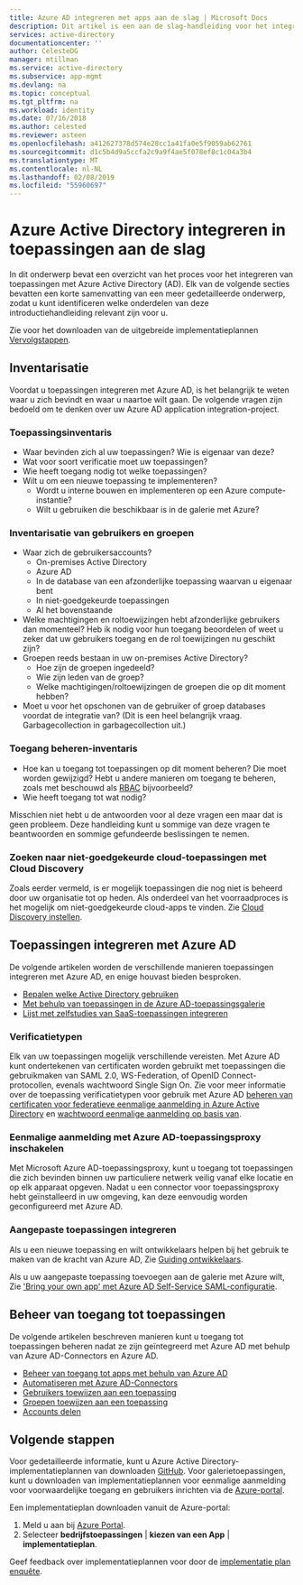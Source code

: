 ```yaml
---
title: Azure AD integreren met apps aan de slag | Microsoft Docs
description: Dit artikel is een aan de slag-handleiding voor het integreren van Azure Active Directory (AD) met on-premises toepassingen en cloudtoepassingen.
services: active-directory
documentationcenter: ''
author: CelesteDG
manager: mtillman
ms.service: active-directory
ms.subservice: app-mgmt
ms.devlang: na
ms.topic: conceptual
ms.tgt_pltfrm: na
ms.workload: identity
ms.date: 07/16/2018
ms.author: celested
ms.reviewer: asteen
ms.openlocfilehash: a412627378d574e28cc1a41fa0e5f9059ab62761
ms.sourcegitcommit: d1c5b4d9a5ccfa2c9a9f4ae5f078ef8c1c04a3b4
ms.translationtype: MT
ms.contentlocale: nl-NL
ms.lasthandoff: 02/08/2019
ms.locfileid: "55960697"
---
```

# <a name="integrating-azure-active-directory-with-applications-getting-started-guide"></a>Azure Active Directory integreren in toepassingen aan de slag

In dit onderwerp bevat een overzicht van het proces voor het integreren van toepassingen met Azure Active Directory (AD). Elk van de volgende secties bevatten een korte samenvatting van een meer gedetailleerde onderwerp, zodat u kunt identificeren welke onderdelen van deze introductiehandleiding relevant zijn voor u.

Zie voor het downloaden van de uitgebreide implementatieplannen [Vervolgstappen](#next-steps).

## <a name="take-inventory"></a>Inventarisatie
Voordat u toepassingen integreren met Azure AD, is het belangrijk te weten waar u zich bevindt en waar u naartoe wilt gaan.  De volgende vragen zijn bedoeld om te denken over uw Azure AD application integration-project.

### <a name="application-inventory"></a>Toepassingsinventaris
* Waar bevinden zich al uw toepassingen? Wie is eigenaar van deze?
* Wat voor soort verificatie moet uw toepassingen?
* Wie heeft toegang nodig tot welke toepassingen?
* Wilt u om een nieuwe toepassing te implementeren?
  * Wordt u interne bouwen en implementeren op een Azure compute-instantie?
  * Wilt u gebruiken die beschikbaar is in de galerie met Azure?

### <a name="user-and-group-inventory"></a>Inventarisatie van gebruikers en groepen
* Waar zich de gebruikersaccounts?
  * On-premises Active Directory
  * Azure AD
  * In de database van een afzonderlijke toepassing waarvan u eigenaar bent
  * In niet-goedgekeurde toepassingen
  * Al het bovenstaande
* Welke machtigingen en roltoewijzingen hebt afzonderlijke gebruikers dan momenteel? Heb ik nodig voor hun toegang beoordelen of weet u zeker dat uw gebruikers toegang en de rol toewijzingen nu geschikt zijn?
* Groepen reeds bestaan in uw on-premises Active Directory?
  * Hoe zijn de groepen ingedeeld?
  * Wie zijn leden van de groep?
  * Welke machtigingen/roltoewijzingen de groepen die op dit moment hebben?
* Moet u voor het opschonen van de gebruiker of groep databases voordat de integratie van?  (Dit is een heel belangrijk vraag. Garbagecollection in garbagecollection uit.)

### <a name="access-management-inventory"></a>Toegang beheren-inventaris
* Hoe kan u toegang tot toepassingen op dit moment beheren? Die moet worden gewijzigd?  Hebt u andere manieren om toegang te beheren, zoals met beschouwd als [RBAC](../../role-based-access-control/role-assignments-portal.md) bijvoorbeeld?
* Wie heeft toegang tot wat nodig?

Misschien niet hebt u de antwoorden voor al deze vragen een maar dat is geen probleem.  Deze handleiding kunt u sommige van deze vragen te beantwoorden en sommige gefundeerde beslissingen te nemen.

### <a name="find-unsanctioned-cloud-applications-with-cloud-discovery"></a>Zoeken naar niet-goedgekeurde cloud-toepassingen met Cloud Discovery

Zoals eerder vermeld, is er mogelijk toepassingen die nog niet is beheerd door uw organisatie tot op heden.  Als onderdeel van het voorraadproces is het mogelijk om niet-goedgekeurde cloud-apps te vinden. Zie [Cloud Discovery instellen](/cloud-app-security/set-up-cloud-discovery).

## <a name="integrating-applications-with-azure-ad"></a>Toepassingen integreren met Azure AD
De volgende artikelen worden de verschillende manieren toepassingen integreren met Azure AD, en enige houvast bieden besproken.

* [Bepalen welke Active Directory gebruiken](../fundamentals/active-directory-administer.md)
* [Met behulp van toepassingen in de Azure AD-toepassingsgalerie](what-is-single-sign-on.md)
* [Lijst met zelfstudies van SaaS-toepassingen integreren](../active-directory-saas-tutorial-list.md)

### <a name="authentication-types"></a>Verificatietypen
Elk van uw toepassingen mogelijk verschillende vereisten. Met Azure AD kunt ondertekenen van certificaten worden gebruikt met toepassingen die gebruikmaken van SAML 2.0, WS-Federation, of OpenID Connect-protocollen, evenals wachtwoord Single Sign On. Zie voor meer informatie over de toepassing verificatietypen voor gebruik met Azure AD [beheren van certificaten voor federatieve eenmalige aanmelding in Azure Active Directory](manage-certificates-for-federated-single-sign-on.md) en [wachtwoord eenmalige aanmelding op basis van](what-is-single-sign-on.md).

### <a name="enabling-sso-with-azure-ad-app-proxy"></a>Eenmalige aanmelding met Azure AD-toepassingsproxy inschakelen
Met Microsoft Azure AD-toepassingsproxy, kunt u toegang tot toepassingen die zich bevinden binnen uw particuliere netwerk veilig vanaf elke locatie en op elk apparaat opgeven. Nadat u een connector voor toepassingsproxy hebt geïnstalleerd in uw omgeving, kan deze eenvoudig worden geconfigureerd met Azure AD.

### <a name="integrating-custom-applications"></a>Aangepaste toepassingen integreren
Als u een nieuwe toepassing en wilt ontwikkelaars helpen bij het gebruik te maken van de kracht van Azure AD, Zie [Guiding ontwikkelaars](../active-directory-applications-guiding-developers-for-lob-applications.md).

Als u uw aangepaste toepassing toevoegen aan de galerie met Azure wilt, Zie ['Bring your own app' met Azure AD Self-Service SAML-configuratie](https://cloudblogs.microsoft.com/enterprisemobility/2015/06/17/bring-your-own-app-with-azure-ad-self-service-saml-configuration-now-in-preview/).

## <a name="managing-access-to-applications"></a>Beheer van toegang tot toepassingen
De volgende artikelen beschreven manieren kunt u toegang tot toepassingen beheren nadat ze zijn geïntegreerd met Azure AD met behulp van Azure AD-Connectors en Azure AD.

* [Beheer van toegang tot apps met behulp van Azure AD](what-is-access-management.md)
* [Automatiseren met Azure AD-Connectors](user-provisioning.md)
* [Gebruikers toewijzen aan een toepassing](../active-directory-applications-guiding-developers-assigning-users.md)
* [Groepen toewijzen aan een toepassing](../active-directory-applications-guiding-developers-assigning-groups.md)
* [Accounts delen](../active-directory-sharing-accounts.md)

## <a name="next-steps"></a>Volgende stappen
Voor gedetailleerde informatie, kunt u Azure Active Directory-implementatieplannen van downloaden [GitHub](https://aka.ms/deploymentplans). Voor galerietoepassingen, kunt u downloaden van implementatieplannen voor eenmalige aanmelding voor voorwaardelijke toegang en gebruikers inrichten via de [Azure-portal](https://portal.azure.com). 

Een implementatieplan downloaden vanuit de Azure-portal:

1. Meld u aan bij [Azure Portal](https://portal.azure.com).
2. Selecteer **bedrijfstoepassingen** | **kiezen van een App** | **implementatieplan**.

Geef feedback over implementatieplannen voor door de [implementatie plan enquête](https://aka.ms/DeploymentPlanFeedback).
